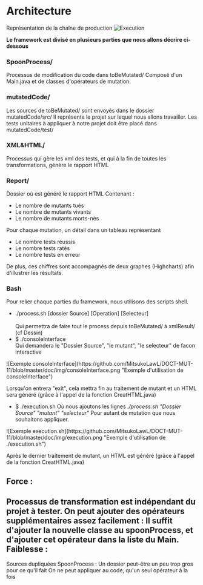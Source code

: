 <!-- Une analyse critique de votre travail, quelle est l'architecture (dev et opérationnel) mise en oeuvre dans votre framework, quelles sont ses forces et ses faiblesses, ...  -->


Architecture
========

Représentation de la chaîne de production
![Execution](https://github.com/MitsukoLawL/DOCT-MUT-11/blob/master/doc/img/mutationTesting.png "Dessin représentant une execution")

<b>Le framework est divisé en plusieurs parties que nous allons décrire ci-dessous</b>
### SpoonProcess/ ##
Processus de modification du code dans toBeMutated/
Composé d'un Main.java et de classes d'opérateurs de mutation.

### mutatedCode/ ##
Les sources de toBeMutated/ sont envoyés dans le dossier mutatedCode/src/
Il représente le projet sur lequel nous allons travailler.
Les tests unitaires à appliquer à notre projet doit être placé dans mutatedCode/test/

### XML&HTML/ ##
Processus qui gère les xml des tests, et qui à la fin de toutes les transformations, génère le rapport HTML


### Report/ ##
Dossier où est généré le rapport HTML
Contenant :
<ul>
<li>Le nombre de mutants tués</li>
<li>Le nombre de mutants vivants</li>
<li>Le nombre de mutants morts-nés</li>
</ul>
Pour chaque mutation, un détail dans un tableau représentant
<ul>
<li>Le nombre tests réussis</li>
<li>Le nombre tests ratés</li>
<li>Le nombre tests en erreur</li>
</ul>
De plus, ces chiffres sont accompagnés de deux graphes (Highcharts) afin d'illustrer les résultats.


### Bash ##
Pour relier chaque parties du framework, nous utilisons des scripts shell.
<ul>
<li>./process.sh [dossier Source] [Operation] [Selecteur]</li>
<br/>Qui permettra de faire tout le process depuis toBeMutated/ à xmlResult/ (cf Dessin)
</li>
<li> $ ./consoleInterface <br/>
    Qui demandera le "Dossier Source", "le mutant", "le selecteur" de facon interactive</li>
</ul>
![Exemple consoleInterface](https://github.com/MitsukoLawL/DOCT-MUT-11/blob/master/doc/img/consoleInterface.png "Exemple d'utilisation de consoleInterface")
    <p>Lorsqu'on entrera "exit", cela mettra fin au traitement de mutant et un HTML sera généré (grâce à l'appel de la fonction CreatHTML.java)</p>
<ul><li> $ ./execution.sh
    Où nous ajoutons les lignes <i>./process.sh "Dossier Source" "mutant" "selecteur"</i>
    Pour autant de mutation que nous souhaitons appliquer.</li>
</ul>
![Exemple execution.sh](https://github.com/MitsukoLawL/DOCT-MUT-11/blob/master/doc/img/execution.png "Exemple d'utilisation de ./execution.sh")
    <p>Après le dernier traitement de mutant, un HTML est généré (grâce à l'appel de la fonction CreatHTML.java)</p>
    
Force :
--------
Processus de transformation est indépendant du projet à tester.
On peut ajouter des opérateurs supplémentaires assez facilement : Il suffit d'ajouter la nouvelle classe au spoonProcess, et d'ajouter cet opérateur dans la liste du Main.
Faiblesse :
--------
Sources dupliquées
SpoonProcess : Un dossier peut-être un peu trop gros pour ce qu'il fait
On ne peut appliquer au code, qu'un seul opérateur à la fois
